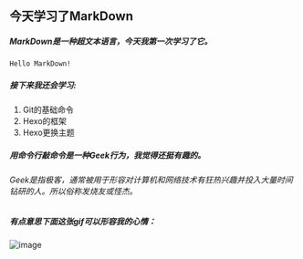 ## 今天学习了MarkDown
##### MarkDown是一种超文本语言，今天我第一次学习了它。
`Hello MarkDown!`
##### 接下来我还会学习:
1. Git的基础命令
1. Hexo的框架
1. Hexo更换主题
##### 用命令行敲命令是一种Geek行为，我觉得还挺有趣的。
###### Geek是指极客，通常被用于形容对计算机和网络技术有狂热兴趣并投入大量时间钻研的人。所以俗称发烧友或怪杰。
##### 有点意思下面这张gif可以形容我的心情：
![image](https://qgt-style.oss-cn-hangzhou.aliyuncs.com/newcoursep4/g1/g1-2-2/tenor.gif)
